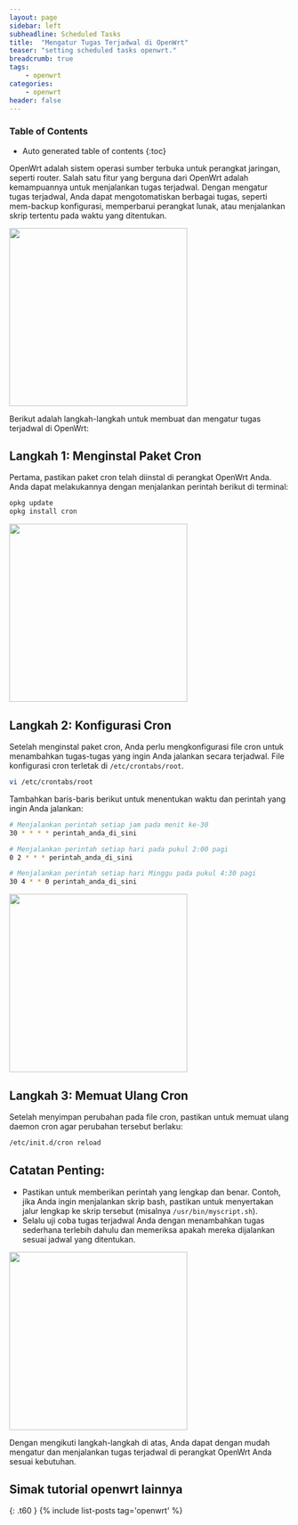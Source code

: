 ```yaml
---
layout: page
sidebar: left
subheadline: Scheduled Tasks
title:  "Mengatur Tugas Terjadwal di OpenWrt"
teaser: "setting scheduled tasks openwrt."
breadcrumb: true
tags:
    - openwrt
categories:
    - openwrt
header: false
---
```

### Table of Contents
*  Auto generated table of contents
{:toc}

OpenWrt adalah sistem operasi sumber terbuka untuk perangkat jaringan, seperti router. Salah satu fitur yang berguna dari OpenWrt adalah kemampuannya untuk menjalankan tugas terjadwal. Dengan mengatur tugas terjadwal, Anda dapat mengotomatiskan berbagai tugas, seperti mem-backup konfigurasi, memperbarui perangkat lunak, atau menjalankan skrip tertentu pada waktu yang ditentukan.

<a href="https://shope.ee/AUWHzCfxKa" target="_blank"><img src="https://blogger.googleusercontent.com/img/b/R29vZ2xl/AVvXsEgpbULz3IUJfJ5bmJFaSCX7xGRZ-ghSiiN9rIUK8GtFT8hA09YYtqaHSFonXJEVO8yMu4tKPdnjozs2thxUOF96uBCJsrqG9-Nc23EkrztW0inoAgkyI52ZADPWR79FT4WPcMap91PiCFVgsGuKk7xBrfxBWvrC9jV_7GGtIhD_Zy5krYpyHI7iKNGClGZL/s320/no_markReactNative-snapshot-image_13.png" width="320" height="320"></a>

Berikut adalah langkah-langkah untuk membuat dan mengatur tugas terjadwal di OpenWrt:

## Langkah 1: Menginstal Paket Cron

Pertama, pastikan paket cron telah diinstal di perangkat OpenWrt Anda. Anda dapat melakukannya dengan menjalankan perintah berikut di terminal:

```bash
opkg update
opkg install cron
```

<a href="https://shope.ee/AUWHzCfxKa" target="_blank"><img src="https://blogger.googleusercontent.com/img/b/R29vZ2xl/AVvXsEgpbULz3IUJfJ5bmJFaSCX7xGRZ-ghSiiN9rIUK8GtFT8hA09YYtqaHSFonXJEVO8yMu4tKPdnjozs2thxUOF96uBCJsrqG9-Nc23EkrztW0inoAgkyI52ZADPWR79FT4WPcMap91PiCFVgsGuKk7xBrfxBWvrC9jV_7GGtIhD_Zy5krYpyHI7iKNGClGZL/s320/no_markReactNative-snapshot-image_13.png" width="320" height="320"></a>

## Langkah 2: Konfigurasi Cron

Setelah menginstal paket cron, Anda perlu mengkonfigurasi file cron untuk menambahkan tugas-tugas yang ingin Anda jalankan secara terjadwal. File konfigurasi cron terletak di `/etc/crontabs/root`.

```bash
vi /etc/crontabs/root
```

Tambahkan baris-baris berikut untuk menentukan waktu dan perintah yang ingin Anda jalankan:

```bash
# Menjalankan perintah setiap jam pada menit ke-30
30 * * * * perintah_anda_di_sini

# Menjalankan perintah setiap hari pada pukul 2:00 pagi
0 2 * * * perintah_anda_di_sini

# Menjalankan perintah setiap hari Minggu pada pukul 4:30 pagi
30 4 * * 0 perintah_anda_di_sini
```

<a href="https://shope.ee/AUWHzCfxKa" target="_blank"><img src="https://blogger.googleusercontent.com/img/b/R29vZ2xl/AVvXsEgpbULz3IUJfJ5bmJFaSCX7xGRZ-ghSiiN9rIUK8GtFT8hA09YYtqaHSFonXJEVO8yMu4tKPdnjozs2thxUOF96uBCJsrqG9-Nc23EkrztW0inoAgkyI52ZADPWR79FT4WPcMap91PiCFVgsGuKk7xBrfxBWvrC9jV_7GGtIhD_Zy5krYpyHI7iKNGClGZL/s320/no_markReactNative-snapshot-image_13.png" width="320" height="320"></a>

## Langkah 3: Memuat Ulang Cron

Setelah menyimpan perubahan pada file cron, pastikan untuk memuat ulang daemon cron agar perubahan tersebut berlaku:

```bash
/etc/init.d/cron reload
```

## Catatan Penting:

- Pastikan untuk memberikan perintah yang lengkap dan benar. Contoh, jika Anda ingin menjalankan skrip bash, pastikan untuk menyertakan jalur lengkap ke skrip tersebut (misalnya `/usr/bin/myscript.sh`).
- Selalu uji coba tugas terjadwal Anda dengan menambahkan tugas sederhana terlebih dahulu dan memeriksa apakah mereka dijalankan sesuai jadwal yang ditentukan.

<a href="https://shope.ee/AUWHzCfxKa" target="_blank"><img src="https://blogger.googleusercontent.com/img/b/R29vZ2xl/AVvXsEgpbULz3IUJfJ5bmJFaSCX7xGRZ-ghSiiN9rIUK8GtFT8hA09YYtqaHSFonXJEVO8yMu4tKPdnjozs2thxUOF96uBCJsrqG9-Nc23EkrztW0inoAgkyI52ZADPWR79FT4WPcMap91PiCFVgsGuKk7xBrfxBWvrC9jV_7GGtIhD_Zy5krYpyHI7iKNGClGZL/s320/no_markReactNative-snapshot-image_13.png" width="320" height="320"></a>

Dengan mengikuti langkah-langkah di atas, Anda dapat dengan mudah mengatur dan menjalankan tugas terjadwal di perangkat OpenWrt Anda sesuai kebutuhan.

## Simak tutorial openwrt lainnya
{: .t60 }
{% include list-posts tag='openwrt' %}